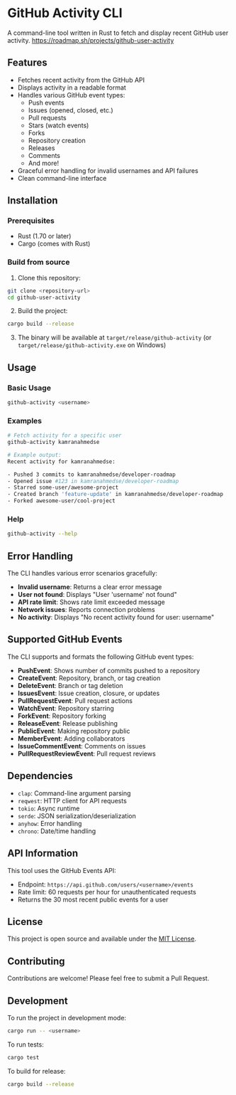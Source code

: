 # GitHub Activity CLI

A command-line tool written in Rust to fetch and display recent GitHub user activity.
https://roadmap.sh/projects/github-user-activity

## Features

- Fetches recent activity from the GitHub API
- Displays activity in a readable format
- Handles various GitHub event types:
  - Push events
  - Issues (opened, closed, etc.)
  - Pull requests
  - Stars (watch events)
  - Forks
  - Repository creation
  - Releases
  - Comments
  - And more!
- Graceful error handling for invalid usernames and API failures
- Clean command-line interface

## Installation

### Prerequisites
- Rust (1.70 or later)
- Cargo (comes with Rust)

### Build from source

1. Clone this repository:
```bash
git clone <repository-url>
cd github-user-activity
```

2. Build the project:
```bash
cargo build --release
```

3. The binary will be available at `target/release/github-activity` (or `target/release/github-activity.exe` on Windows)

## Usage

### Basic Usage

```bash
github-activity <username>
```

### Examples

```bash
# Fetch activity for a specific user
github-activity kamranahmedse

# Example output:
Recent activity for kamranahmedse:

- Pushed 3 commits to kamranahmedse/developer-roadmap
- Opened issue #123 in kamranahmedse/developer-roadmap
- Starred some-user/awesome-project
- Created branch 'feature-update' in kamranahmedse/developer-roadmap
- Forked awesome-user/cool-project
```

### Help

```bash
github-activity --help
```

## Error Handling

The CLI handles various error scenarios gracefully:

- **Invalid username**: Returns a clear error message
- **User not found**: Displays "User 'username' not found"
- **API rate limit**: Shows rate limit exceeded message
- **Network issues**: Reports connection problems
- **No activity**: Displays "No recent activity found for user: username"

## Supported GitHub Events

The CLI supports and formats the following GitHub event types:

- **PushEvent**: Shows number of commits pushed to a repository
- **CreateEvent**: Repository, branch, or tag creation
- **DeleteEvent**: Branch or tag deletion
- **IssuesEvent**: Issue creation, closure, or updates
- **PullRequestEvent**: Pull request actions
- **WatchEvent**: Repository starring
- **ForkEvent**: Repository forking
- **ReleaseEvent**: Release publishing
- **PublicEvent**: Making repository public
- **MemberEvent**: Adding collaborators
- **IssueCommentEvent**: Comments on issues
- **PullRequestReviewEvent**: Pull request reviews

## Dependencies

- `clap`: Command-line argument parsing
- `reqwest`: HTTP client for API requests
- `tokio`: Async runtime
- `serde`: JSON serialization/deserialization
- `anyhow`: Error handling
- `chrono`: Date/time handling

## API Information

This tool uses the GitHub Events API:
- Endpoint: `https://api.github.com/users/<username>/events`
- Rate limit: 60 requests per hour for unauthenticated requests
- Returns the 30 most recent public events for a user

## License

This project is open source and available under the [MIT License](LICENSE).

## Contributing

Contributions are welcome! Please feel free to submit a Pull Request.

## Development

To run the project in development mode:

```bash
cargo run -- <username>
```

To run tests:

```bash
cargo test
```

To build for release:

```bash
cargo build --release
```